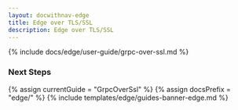 ```yaml
---
layout: docwithnav-edge
title: Edge over TLS/SSL 
description: Edge over TLS/SSL 
---
```


{% include docs/edge/user-guide/grpc-over-ssl.md %}

### Next Steps

{% assign currentGuide = "GrpcOverSsl" %}
{% assign docsPrefix = "edge/" %}
{% include templates/edge/guides-banner-edge.md %}